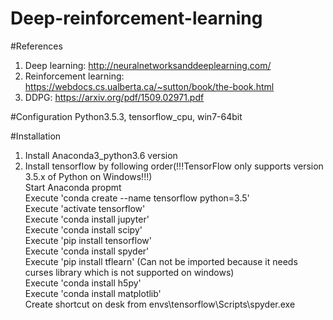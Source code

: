 # Deep-reinforcement-learning
#References
1. Deep learning: http://neuralnetworksanddeeplearning.com/
2. Reinforcement learning: https://webdocs.cs.ualberta.ca/~sutton/book/the-book.html
3. DDPG: https://arxiv.org/pdf/1509.02971.pdf

#Configuration
Python3.5.3, tensorflow_cpu, win7-64bit

#Installation
1. Install Anaconda3_python3.6 version
2. Install tensorflow by following order(!!!TensorFlow only supports version 3.5.x of Python on Windows!!!)<br />
Start Anaconda propmt<br />
Execute 'conda create --name tensorflow python=3.5'<br />
Execute 'activate tensorflow'<br />
Execute 'conda install jupyter'<br />
Execute 'conda install scipy'<br />
Execute 'pip install tensorflow'<br />
Execute 'conda install spyder'<br />
Execute 'pip install tflearn' (Can not be imported because it needs curses library which is not supported on windows)<br />
Execute 'conda install h5py'<br />
Execute 'conda install matplotlib'<br />
Create shortcut on desk from envs\tensorflow\Scripts\spyder.exe
